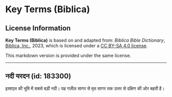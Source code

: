 # Key Terms (Biblica)

## License Information

**Key Terms (Biblica)** is based on and adapted from: _Biblica Bible Dictionary_, [Biblica, Inc.](https://www.biblica.com/), 2023, which is licensed under a [CC BY-SA 4.0 license](https://creativecommons.org/licenses/by-sa/4.0/legalcode.en).

This markdown version is provided under the same license.



--------------------------------

## नदी यरदन (id: 183300)

इस्राएल की भूमि में सबसे बड़ी नदी। यह गलील सागर से मृत सागर तक उत्तर से दक्षिण की ओर बहती है।


